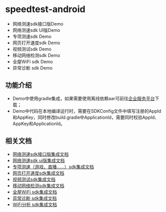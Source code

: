 # speedtest-android
+ 网络测速sdk接口版Demo
+ 网络测速sdk UI版Demo
+ 专项测速sdk Demo
+ 网页打开速度sdk Demo
+ 视频测试sdk Demo
+ 移动网络检测sdk Demo
+ 全屋WiFi sdk Demo
+ 异常诊断 sdk Demo
## 功能介绍
+ Demo中使用gradle集成，如果需要使用离线依赖aar可前往[企业服务平台](https://b.speedtest.cn/speedtest-sdk)下载；
+ Demo中代码在本地编译运行时，需要在SDKConfig文件中填写注册的AppId和AppKey，同时修改build.gradle中ApplicationId，需要同时校验AppId、AppKey和ApplicationId。

## 相关文档
+ [网络测速sdk接口版集成文档](https://github.com/speedtestcn/speedtest-android/blob/main/SpeedTestSDKDemo/%E7%BD%91%E7%BB%9C%E6%B5%8B%E9%80%9FSDK%E6%8E%A5%E5%8F%A3%E7%89%88%E9%9B%86%E6%88%90%E6%96%87%E6%A1%A3.md)
+ [网络测速sdk ui版集成文档](https://github.com/speedtestcn/speedtest-android/blob/main/SpeedTestUISdkDemo/%E7%BD%91%E7%BB%9C%E6%B5%8B%E9%80%9Fui%E7%89%88SDK%E6%8E%A5%E5%8F%A3%E7%89%88%E9%9B%86%E6%88%90%E6%96%87%E6%A1%A3.md)
+ [专项测速（游戏、直播……）sdk集成文档](https://github.com/speedtestcn/speedtest-android/blob/main/ComboSdkDemo/%E4%B8%93%E9%A1%B9%E6%B5%8B%E9%80%9FSDK%E9%9B%86%E6%88%90%E6%96%87%E6%A1%A3.md)
+ [网页打开速度sdk集成文档](https://github.com/speedtestcn/speedtest-android/blob/main/WebOpenSdkDemo/%E7%BD%91%E9%A1%B5%E6%89%93%E5%BC%80%E9%80%9F%E5%BA%A6SDK%E9%9B%86%E6%88%90%E6%96%87%E6%A1%A3.md)
+ [视频测试sdk集成文档](https://github.com/speedtestcn/speedtest-android/blob/main/VideoTestSdkDemo/%E8%A7%86%E9%A2%91%E6%B5%8B%E8%AF%95SDK%E9%9B%86%E6%88%90%E6%96%87%E6%A1%A3.md)
+ [移动网络检测sdk集成文档](https://github.com/speedtestcn/speedtest-android/blob/main/MobileNetworkSdkDemo/%E7%A7%BB%E5%8A%A8%E7%BD%91%E7%BB%9C%E6%A3%80%E6%B5%8BSDK%E9%9B%86%E6%88%90%E6%96%87%E6%A1%A3.md)
+ [全屋WiFi sdk集成文档](https://github.com/speedtestcn/speedtest-android/blob/main/HouseWiFiSdkDemo/%E5%85%A8%E5%B1%8BWiFi%20SDK%E9%9B%86%E6%88%90%E6%96%87%E6%A1%A3.md)
+ [异常诊断 sdk集成文档](https://github.com/speedtestcn/speedtest-android/blob/main/MalfDiagnosisSdkDemo/%E5%BC%82%E5%B8%B8%E8%AF%8A%E6%96%ADSDK%E9%9B%86%E6%88%90%E6%96%87%E6%A1%A3.md)
+ [WiFi分析 sdk集成文档](https://github.com/speedtestcn/speedtest-android/blob/main/WifiAnalyseSdkDemo/WiFi%E5%88%86%E6%9E%90SDK%E9%9B%86%E6%88%90%E6%96%87%E6%A1%A3.md)